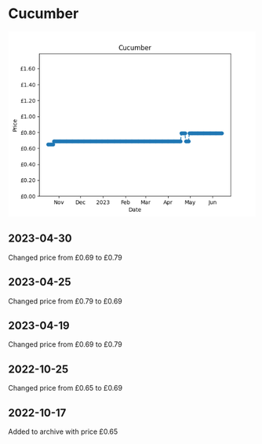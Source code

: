 # Cucumber
![](charts/product-240875011.png)
## 2023-04-30
Changed price from £0.69 to £0.79
## 2023-04-25
Changed price from £0.79 to £0.69
## 2023-04-19
Changed price from £0.69 to £0.79
## 2022-10-25
Changed price from £0.65 to £0.69
## 2022-10-17
Added to archive with price £0.65